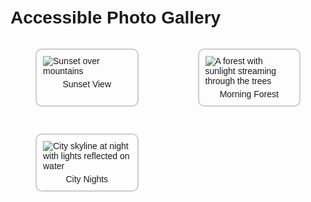 <!DOCTYPE html>
<html lang="en">
<head>
  <meta charset="UTF-8">
  <title>Accessible Photo Gallery</title>
  <style>
    body {
      font-family: Arial, sans-serif;
      padding: 20px;
    }
    #gallery {
      display: grid;
      grid-template-columns: repeat(auto-fit, minmax(200px, 1fr));
      gap: 15px;
    }
    figure {
      border: 2px solid #ccc;
      padding: 10px;
      border-radius: 10px;
    }
    img {
      max-width: 100%;
      height: auto;
      display: block;
    }
    figcaption {
      margin-top: 5px;
      text-align: center;
    }
    figure:focus {
      outline: 3px solid #007ACC;
      background-color: #f0f8ff;
    }
  </style>
</head>
<body onload="addTabIndex()">
  <h1>Accessible Photo Gallery</h1>
  <section id="gallery">
    <figure>
      <img src="photo1.jpg" alt="Sunset over mountains">
      <figcaption>Sunset View</figcaption>
    </figure>
    <figure>
      <img src="photo2.jpg" alt="A forest with sunlight streaming through the trees">
      <figcaption>Morning Forest</figcaption>
    </figure>
    <figure>
      <img src="photo3.jpg" alt="City skyline at night with lights reflected on water">
      <figcaption>City Nights</figcaption>
    </figure>
  </section>

  <script>
    function addTabIndex() {
      const figures = document.querySelectorAll('figure');
      figures.forEach((fig, index) => {
        fig.setAttribute('tabindex', index + 1);
        fig.addEventListener('mouseover', () => {
          fig.style.borderColor = '#007ACC';
        });
        fig.addEventListener('mouseout', () => {
          fig.style.borderColor = '#ccc';
        });
        fig.addEventListener('keydown', (e) => {
          if (e.key === "Enter") {
            alert(`You selected: ${fig.querySelector('figcaption').innerText}`);
          }
        });
      });
    }
  </script>
</body>
</html>
